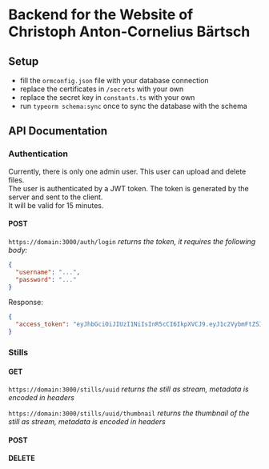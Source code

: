 # Backend for the Website of Christoph Anton-Cornelius Bärtsch

## Setup

- fill the `ormconfig.json` file with your database connection
- replace the certificates in `/secrets` with your own
- replace the secret key in `constants.ts` with your own
- run `typeorm schema:sync` once to sync the database with the schema

## API Documentation

### Authentication

Currently, there is only one admin user. This user can upload and delete files.  
The user is authenticated by a JWT token. The token is generated by the server and sent to the client.  
It will be valid for 15 minutes.

#### POST

`https://domain:3000/auth/login` _returns the token, it requires the following body:_

```json
{
  "username": "...",
  "password": "..."
}
```

Response:

```json
{
  "access_token": "eyJhbGciOiJIUzI1NiIsInR5cCI6IkpXVCJ9.eyJ1c2VybmFtZSI6ImRvbWluaWsiLCJzdWIiOjEsImlhdCI6MTY0NTkwNjc5NywiZXhwIjoxNjQ1OTA3Njk3fQ.ayFmmlOSEY6pTxcLATgSO7wf7pWvkpM5lNrYk4WhFdY"
}
```

### Stills

#### GET

`https://domain:3000/stills/uuid` _returns the still as stream, metadata is encoded in headers_

`https://domain:3000/stills/uuid/thumbnail` _returns the thumbnail of the still as stream, metadata is encoded in headers_

#### POST

#### DELETE
